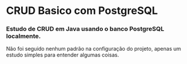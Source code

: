 # CRUD Basico com PostgreSQL

### Estudo de CRUD em Java usando o banco PostgreSQL localmente.

Não foi seguido nenhum padrão na configuração do projeto, apenas um estudo simples para entender algumas coisas.
